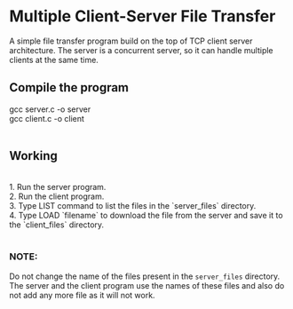 # Multiple Client-Server File Transfer
A simple file transfer program build on the top of TCP client server architecture. The server is a concurrent server, so it can handle multiple clients at the same time.

## Compile the program
gcc server.c -o server <br/>
gcc client.c -o client <br/>
<br/>

## Working 
<br/>
1. Run the server program. <br/>
2. Run the client program. <br/>
3. Type LIST command to list the files in the `server_files` directory. <br/>
4. Type LOAD `filename` to download the file from the server and save it to the `client_files` directory. <br/>
<br/>

### NOTE: 
Do not change the name of the files present in the `server_files` directory. The server and the client program use the names of these files and also do not add any more file as it will not work.
